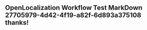 <properties
ms.topic="hero-topic"
ms.test1="hero-topic"
ms.test2="test"/>


## OpenLocalization Workflow Test MarkDown 27705979-4d42-4f19-a82f-6d893a375108 thanks!



<!--HONumber=Jul16_HO3-->


